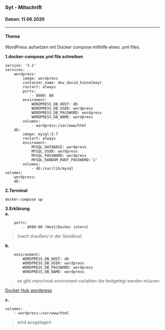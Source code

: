 ### Syt - Mitschrift 
#### Datum: 11.06.2020
---
#### Thema
WordPress aufsetzen mit Docker compose mithilfe eines .yml files.

**1.docker-compose.yml file schreiben**

```
version: '3.1'
services: 
    wordpress:
        image: wordpress
        container_name: dev_david_hieselmayr
        restart: always
        ports:
            - 8080: 80
        enviroment:
            WORDPRESS_DB_HOST: db
            WORDPRESS_DB_USER: wordpress
            WORDPRESS_DB_PASSWORD: wordpress
            WORDPRESS_DB_NAME: wordpress
        volumes: 
            - wordpress:/var/www/html
    db:
        image: mysql:5.7
        restart: always
        enviroment:
            MYSQL_DATABASE: wordpress
            MYSQL_USER: wordpress
            MYSQL_PASSWORD: wordpress
            MYSQL_RANDOM_ROOT_PASSWORD:'1'
        volumes:
            - db:/var/lib/mysql
volumes:
    wordpress:
    db:
```
**2.Terminal**
```
docker-compose up
```
**3.Erklärung**<br>
**a.**
```
    ports:
        - 8080:80 (Host/Docker intern)
```
> (nach draußen/ in der Sandbox)

**b.**
```
    environment:
        WORDPRESS_DB_HOST: db
        WORDPRESS_DB_USER: wordpress
        WORDPRESS_DB_PASSWORD: wordpress
        WORDPRESS_DB_NAME: wordpress
```
> es gibt manchmal enviroment variablen die festgelegt werden müssen

[Docker Hub wordpress](https://hub.docker.com/_/wordpress/)

**c.**
```
volumes:
    - wordpress:/var/www/html
```
> wird ausgelagert


